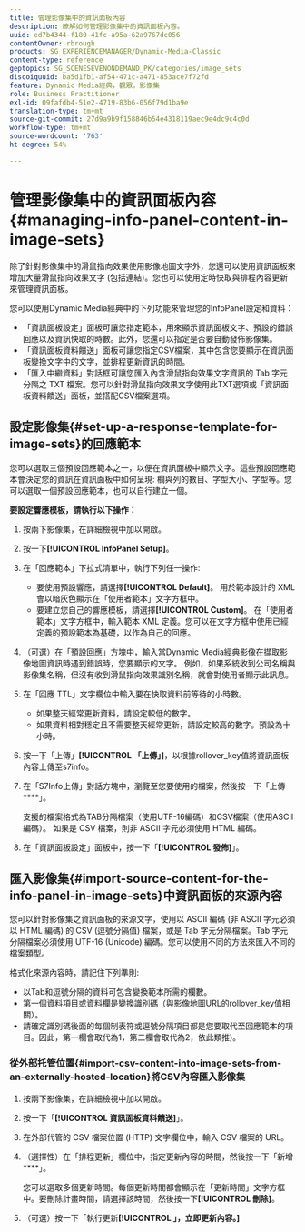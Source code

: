 ```yaml
---
title: 管理影像集中的資訊面板內容
description: 瞭解如何管理影像集中的資訊面板內容。
uuid: ed7b4344-f180-41fc-a95a-62a9767dc056
contentOwner: rbrough
products: SG_EXPERIENCEMANAGER/Dynamic-Media-Classic
content-type: reference
geptopics: SG_SCENESEVENONDEMAND_PK/categories/image_sets
discoiquuid: ba5d1fb1-af54-471c-a471-853ace7f72fd
feature: Dynamic Media經典，觀眾，影像集
role: Business Practitioner
exl-id: 09fafdb4-51e2-4719-83b6-056f79d1ba9e
translation-type: tm+mt
source-git-commit: 27d9a9b9f158846b54e4318119aec9e4dc9c4c0d
workflow-type: tm+mt
source-wordcount: '763'
ht-degree: 54%

---
```


# 管理影像集中的資訊面板內容{#managing-info-panel-content-in-image-sets}

除了針對影像集中的滑鼠指向效果使用影像地圖文字外，您還可以使用資訊面板來增加大量滑鼠指向效果文字 (包括連結)。您也可以使用定時快取與排程內容更新來管理資訊面板。

您可以使用Dynamic Media經典中的下列功能來管理您的InfoPanel設定和資料：

* 「資訊面板設定」面板可讓您指定範本，用來顯示資訊面板文字、預設的錯誤回應以及資訊快取的時數。此外，您還可以指定是否要自動發佈影像集。
* 「資訊面板資料饋送」面板可讓您指定CSV檔案，其中包含您要顯示在資訊面板變換文字中的文字，並排程更新資訊的時間。
* 「匯入中繼資料」對話框可讓您匯入內含滑鼠指向效果文字資訊的 Tab 字元分隔之 TXT 檔案。您可以針對滑鼠指向效果文字使用此TXT選項或「資訊面板資料饋送」面板，並搭配CSV檔案選項。

## 設定影像集{#set-up-a-response-template-for-image-sets}的回應範本

您可以選取三個預設回應範本之一，以便在資訊面板中顯示文字。這些預設回應範本會決定您的資訊在資訊面板中如何呈現: 欄與列的數目、字型大小、字型等。您可以選取一個預設回應範本，也可以自行建立一個。

**要設定響應模板，請執行以下操作：**

1. 按兩下影像集，在詳細檢視中加以開啟。
1. 按一下&#x200B;**[!UICONTROL InfoPanel Setup]**。
1. 在「回應範本」下拉式清單中，執行下列任一操作:

   * 要使用預設響應，請選擇&#x200B;**[!UICONTROL Default]**。 用於範本設計的 XML 會以暗灰色顯示在「使用者範本」文字方框中。
   * 要建立您自己的響應模板，請選擇&#x200B;**[!UICONTROL Custom]**。 在「使用者範本」文字方框中，輸入範本 XML 定義。您可以在文字方框中使用已經定義的預設範本為基礎，以作為自己的回應。

1. （可選）在「預設回應」方塊中，輸入當Dynamic Media經典影像在擷取影像地圖資訊時遇到錯誤時，您要顯示的文字。 例如，如果系統收到公司名稱與影像集名稱，但沒有收到滑鼠指向效果識別名稱，就會對使用者顯示此訊息。
1. 在「回應 TTL」文字欄位中輸入要在快取資料前等待的小時數。

   * 如果整天經常更新資料，請設定較低的數字。
   * 如果資料相對穩定且不需要整天經常更新，請設定較高的數字。預設為十小時。

1. 按一下「上傳」**[!UICONTROL 「上傳」]**，以根據rollover_key值將資訊面板內容上傳至s7info。
1. 在「S7Info上傳」對話方塊中，瀏覽至您要使用的檔案，然後按一下「上傳&#x200B;****」。

   支援的檔案格式為TAB分隔檔案（使用UTF-16編碼）和CSV檔案（使用ASCII編碼）。 如果是 CSV 檔案，則非 ASCII 字元必須使用 HTML 編碼。

1. 在「資訊面板設定」面板中，按一下「**[!UICONTROL 發佈]**」。

## 匯入影像集{#import-source-content-for-the-info-panel-in-image-sets}中資訊面板的來源內容

您可以針對影像集之資訊面板的來源文字，使用以 ASCII 編碼 (非 ASCII 字元必須以 HTML 編碼) 的 CSV (逗號分隔值) 檔案，或是 Tab 字元分隔檔案。Tab 字元分隔檔案必須使用 UTF-16 (Unicode) 編碼。您可以使用不同的方法來匯入不同的檔案類型。

格式化來源內容時，請記住下列準則:

* 以Tab和逗號分隔的資料可包含變換範本所需的欄數。
* 第一個資料項目或資料欄是變換識別碼（與影像地圖URL的rollover_key值相關）。
* 請確定識別碼後面的每個制表符或逗號分隔項目都是您要取代至回應範本的項目。因此，第一欄會取代為$1$，第二欄會取代為$2$，依此類推)。

### 從外部托管位置{#import-csv-content-into-image-sets-from-an-externally-hosted-location}將CSV內容匯入影像集

1. 按兩下影像集，在詳細檢視中加以開啟。
1. 按一下「**[!UICONTROL 資訊面板資料饋送]**」。
1. 在外部代管的 CSV 檔案位置 (HTTP) 文字欄位中，輸入 CSV 檔案的 URL。
1. （選擇性）在「排程更新」欄位中，指定更新內容的時間，然後按一下「新增&#x200B;****」。

   您可以選取多個更新時間。每個更新時間都會顯示在「更新時間」文字方框中。要刪除計畫時間，請選擇該時間，然後按一下&#x200B;**[!UICONTROL 刪除]**。

1. （可選）按一下「執行更新&#x200B;**[!UICONTROL 」，立即更新內容。]**
